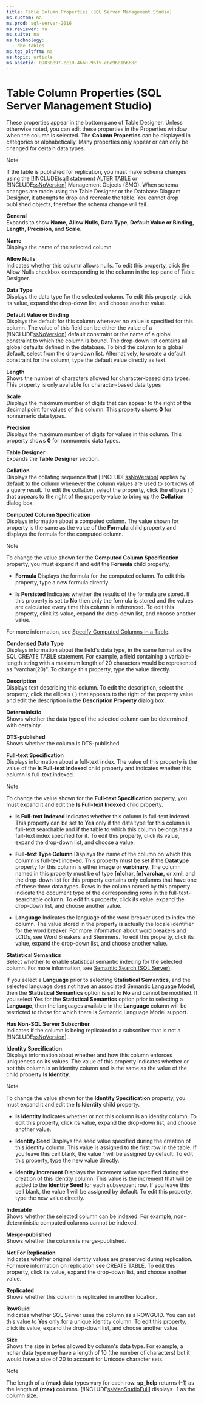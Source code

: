 ```yaml
---
title: Table Column Properties (SQL Server Management Studio)
ms.custom: na
ms.prod: sql-server-2016
ms.reviewer: na
ms.suite: na
ms.technology: 
  - dbe-tables
ms.tgt_pltfrm: na
ms.topic: article
ms.assetid: 09830897-cc10-46b8-95f5-e0e9681b668c
---
```

# Table Column Properties (SQL Server Management Studio)
  These properties appear in the bottom pane of Table Designer. Unless otherwise noted, you can edit these properties in the Properties window when the column is selected. The **Column Properties** can be displayed in categories or alphabetically. Many properties only appear or can only be changed for certain data types.  
  
> [!NOTE]  
>  If the table is published for replication, you must make schema changes using the [!INCLUDE[tsql](../../Topics/TopicNameContainA/includes/tsql_md.md)] statement [ALTER TABLE](../Topic/ALTER%20TABLE%20\(Transact-SQL\).md) or [!INCLUDE[ssNoVersion](../../Topics/TopicNameContainA/includes/ssNoVersion_md.md)] Management Objects (SMO). When schema changes are made using the Table Designer or the Database Diagram Designer, it attempts to drop and recreate the table. You cannot drop published objects, therefore the schema change will fail.  
  
 **General**  
 Expands to show **Name**, **Allow Nulls**, **Data Type**, **Default Value or Binding**, **Length**, **Precision**, and **Scale**.  
  
 **Name**  
 Displays the name of the selected column.  
  
 **Allow Nulls**  
 Indicates whether this column allows nulls. To edit this property, click the Allow Nulls checkbox corresponding to the column in the top pane of Table Designer.  
  
 **Data Type**  
 Displays the data type for the selected column. To edit this property, click its value, expand the drop-down list, and choose another value.  
  
 **Default Value or Binding**  
 Displays the default for this column whenever no value is specified for this column. The value of this field can be either the value of a [!INCLUDE[ssNoVersion](../../Topics/TopicNameContainA/includes/ssNoVersion_md.md)] default constraint or the name of a global constraint to which the column is bound. The drop-down list contains all global defaults defined in the database. To bind the column to a global default, select from the drop-down list. Alternatively, to create a default constraint for the column, type the default value directly as text.  
  
 **Length**  
 Shows the number of characters allowed for character-based data types. This property is only available for character-based data types  
  
 **Scale**  
 Displays the maximum number of digits that can appear to the right of the decimal point for values of this column. This property shows **0** for nonnumeric data types.  
  
 **Precision**  
 Displays the maximum number of digits for values in this column. This property shows **0** for nonnumeric data types.  
  
 **Table Designer**  
 Expands the **Table Designer** section.  
  
 **Collation**  
 Displays the collating sequence that [!INCLUDE[ssNoVersion](../../Topics/TopicNameContainA/includes/ssNoVersion_md.md)] applies by default to the column whenever the column values are used to sort rows of a query result. To edit the collation, select the property, click the ellipsis (   ) that appears to the right of the property value to bring up the **Collation** dialog box.  
  
 **Computed Column Specification**  
 Displays information about a computed column. The value shown for property is the same as the value of the **Formula** child property and displays the formula for the computed column.  
  
> [!NOTE]  
>  To change the value shown for the **Computed Column Specification** property, you must expand it and edit the **Formula** child property.  
  
-   **Formula** Displays the formula for the computed column. To edit this property, type a new formula directly.  
  
-   **Is Persisted** Indicates whether the results of the formula are stored. If this property is set to **No** then only the formula is stored and the values are calculated every time this column is referenced. To edit this property, click its value, expand the drop-down list, and choose another value.  
  
 For more information, see [Specify Computed Columns in a Table](../../Topics/TopicNameContainA/Specify-Computed-Columns-in-a-Table.md).  
  
 **Condensed Data Type**  
 Displays information about the field's data type, in the same format as the SQL CREATE TABLE statement. For example, a field containing a variable-length string with a maximum length of 20 characters would be represented as "varchar(20)". To change this property, type the value directly.  
  
 **Description**  
 Displays text describing this column. To edit the description, select the property, click the ellipsis (   ) that appears to the right of the property value and edit the description in the **Description Property** dialog box.  
  
 **Deterministic**  
 Shows whether the data type of the selected column can be determined with certainty.  
  
 **DTS-published**  
 Shows whether the column is DTS-published.  
  
 **Full-text Specification**  
 Displays information about a full-text index. The value of this property is the value of the **Is Full-text Indexed** child property and indicates whether this column is full-text indexed.  
  
> [!NOTE]  
>  To change the value shown for the **Full-text Specification** property, you must expand it and edit the **Is Full-text Indexed** child property.  
  
-   **Is Full-text Indexed** Indicates whether this column is full-text indexed. This property can be set to **Yes** only if the data type for this column is full-text searchable and if the table to which this column belongs has a full-text index specified for it. To edit this property, click its value, expand the drop-down list, and choose a value.  
  
-   **Full-text Type Column** Displays the name of the column on which this column is full-text indexed. This property must be set if the **Datatype** property for this column is either **image** or **varbinary**. The column named in this property must be of type **[n]char, [n]varchar,** or **xml**, and the drop-down list for this property contains only columns that have one of these three data types. Rows in the column named by this property indicate the document type of the corresponding rows in the full-text-searchable column. To edit this property, click its value, expand the drop-down list, and choose another value.  
  
-   **Language** Indicates the language of the word breaker used to index the column. The value stored in the property is actually the locale identifier for the word breaker. For more information about word breakers and LCIDs, see Word Breakers and Stemmers. To edit this property, click its value, expand the drop-down list, and choose another value.  
  
 **Statistical Semantics**  
 Select whether to enable statistical semantic indexing for the selected column. For more information, see [Semantic Search &#40;SQL Server&#41;](../../Topics/TopicNameNotContainA/Semantic-Search--SQL-Server-.md).  
  
 If you select a **Language** prior to selecting **Statistical Semantics**, and the selected language does not have an associated Semantic Language Model, then the **Statistical Semantics** option is set to **No** and cannot be modified. If you select **Yes** for the **Statistical Semantics** option prior to selecting a **Language**, then the languages available in the **Language** column will be restricted to those for which there is Semantic Language Model support.  
  
 **Has Non-SQL Server Subscriber**  
 Indicates if the column is being replicated to a subscriber that is not a [!INCLUDE[ssNoVersion](../../Topics/TopicNameContainA/includes/ssNoVersion_md.md)].  
  
 **Identity Specification**  
 Displays information about whether and how this column enforces uniqueness on its values. The value of this property indicates whether or not this column is an identity column and is the same as the value of the child property **Is Identity**.  
  
> [!NOTE]  
>  To change the value shown for the **Identity Specification** property, you must expand it and edit the **Is Identity** child property.  
  
-   **Is Identity** Indicates whether or not this column is an identity column. To edit this property, click its value, expand the drop-down list, and choose another value.  
  
-   **Identity Seed** Displays the seed value specified during the creation of this identity column. This value is assigned to the first row in the table. If you leave this cell blank, the value 1 will be assigned by default. To edit this property, type the new value directly.  
  
-   **Identity Increment** Displays the increment value specified during the creation of this identity column. This value is the increment that will be added to the **Identity Seed** for each subsequent row. If you leave this cell blank, the value 1 will be assigned by default. To edit this property, type the new value directly.  
  
 **Indexable**  
 Shows whether the selected column can be indexed. For example, non-deterministic computed columns cannot be indexed.  
  
 **Merge-published**  
 Shows whether the column is merge-published.  
  
 **Not For Replication**  
 Indicates whether original identity values are preserved during replication. For more information on replication see CREATE TABLE. To edit this property, click its value, expand the drop-down list, and choose another value.  
  
 **Replicated**  
 Shows whether this column is replicated in another location.  
  
 **RowGuid**  
 Indicates whether SQL Server uses the column as a ROWGUID. You can set this value to **Yes** only for a unique identity column. To edit this property, click its value, expand the drop-down list, and choose another value.  
  
 **Size**  
 Shows the size in bytes allowed by column's data type. For example, a nchar data type may have a length of 10 (the number of characters) but it would have a size of 20 to account for Unicode character sets.  
  
> [!NOTE]  
>  The length of a **(max)** data types vary for each row. **sp_help** returns (-1) as the length of **(max)** columns. [!INCLUDE[ssManStudioFull](../../Topics/TopicNameContainA/includes/ssManStudioFull_md.md)] displays -1 as the column size.  
  
  